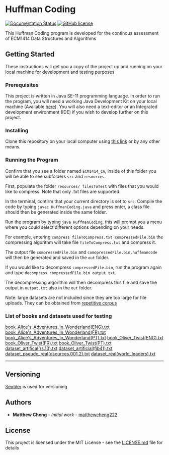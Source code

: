 # Huffman Coding 

[![Documentation Status](https://readthedocs.org/projects/ansicolortags/badge/?version=latest)](http://ansicolortags.readthedocs.io/?badge=latest) [![GitHub license](https://img.shields.io/github/license/Naereen/StrapDown.js.svg)](https://github.com/matthewcheng222/ECM1414_CA/blob/main/LICENSE)

This Huffman Coding program is developed for the continous assessment of ECM1414 Data Structures and Algorithms

## Getting Started

These instructions will get you a copy of the project up and running on your local machine for development and testing purposes

### Prerequisites

This project is written in Java SE-11 programming language. In order to run the program, you will need a working Java Development Kit on your local machine (Available [here](https://www.oracle.com/java/technologies/javase-jdk11-downloads.html)). You will also need a text-editor or an Integrated development environment (IDE) if you wish to develop further on this project.

### Installing

Clone this repository on your local computer using [this link](https://github.com/matthewcheng222/ECM1414_CA.git) or by any other means.

### Running the Program

Confirm that you see a folder named ```ECM1414_CA```, inside of this folder you will be able to see subfolders ```src``` and ```resources```.

First, populate the folder ```resources/ filesToTest``` with files that you would like to compress. Note that only .txt files are supported. 

In the terminal, contirm that your current directory is set to ```src```. Compile the code by typing ```javac HuffmanCoding.java``` and press enter, a class file should then be generated inside the same folder.

Run the program by typing ```java HuffmanCoding```, this will prompt you a menu where you could select different options depending on your needs.

For example, entering ```compress fileToCompress.txt compressedFile.bin``` the compressing algorithm will take file ```fileToCompress.txt``` and compress it.

The output file ```compressedFile.bin``` and ```comopressedFile.bin.huffmancode``` will then be generated and saved in the ```out``` folder.

If you would like to decompress ```compressedFile.bin```, run the program again and type ```decompress compressedFile.bin output.txt```. 

The decompressing algorithm will then decompress this file and save the output in ```output.txt``` also in the ```out``` folder.

Note: large datasets are not included since they are too large for file uploads. They can be obtained from [repetitive corpus](http://pizzachili.dcc.uchile.cl/repcorpus.html)

### List of books and datasets used for testing
[book_Alice's_Adventures_In_Wonderland(ENG).txt](https://www.gutenberg.org/files/11/11-0.txt)
[book_Alice's_Adventures_In_Wonderland(FR).txt](https://www.gutenberg.org/files/55456/55456-0.txt)
[book_Alice's_Adventures_In_Wonderland(PT).txt](http://www.gutenberg.org/files/17482/17482-0.txt)
[book_Oliver_Twist(ENG).txt](https://www.gutenberg.org/files/730/730-0.txt)
[book_Oliver_Twist(FR).txt](https://www.gutenberg.org/files/61994/61994-0.txt)
[book_Oliver_Twist(PT).txt](https://www.gutenberg.org/files/61994/61994-0.txt)
[dataset_artifical(rs.13).txt](http://pizzachili.dcc.uchile.cl/repcorpus/artificial/rs.13.7z)
[dataset_artificial(fib41).txt](http://pizzachili.dcc.uchile.cl/repcorpus/artificial/fib41.7z)
[dataset_pseudo_real(dsources.001.2).txt](http://pizzachili.dcc.uchile.cl/repcorpus/pseudo-real/sources.001.2.7z)
[dataset_real(world_leaders).txt](http://pizzachili.dcc.uchile.cl/repcorpus/real/world_leaders.7z)

***

## Versioning

[SemVer](http://semver.org/) is used for versioning

## Authors

* **Matthew Cheng** - *Initial work* - [matthewcheng222](https://github.com/matthewcheng222)

## License

This project is licensed under the MIT License - see the [LICENSE.md](LICENSE.md) file for details
